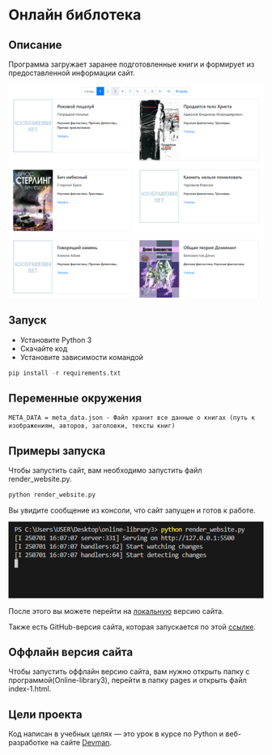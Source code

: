 # Онлайн библотека

## Описание
Программа загружает заранее подготовленные книги  и формирует из предоставленной информации сайт.

![Скриншот сайта](media/img/screenshot.png)


## Запуск

- Установите Python 3
- Скачайте код
- Установите зависимости командой 
```python
pip install -r requirements.txt
```

## Переменные окружения

```
META_DATA = meta_data.json - Файл хранит все данные о книгах (путь к изображениям, авторов, заголовки, тексты книг)
```
## Примеры запуска

Чтобы запустить сайт, вам необходимо запустить файл render_website.py.
```python
python render_website.py
```
Вы увидите сообщение из консоли, что сайт запущен и готов к работе.

![Все работает](media/img/worked.png)

После этого вы можете перейти на [локальную](http://127.0.0.1:5500/pages/index-1.html) версию сайта.

Также есть GitHub-версия сайта, которая запускается по этой [ссылке](). 

## Оффлайн версия сайта

Чтобы запустить оффлайн версию сайта, вам нужно открыть папку с программой(Online-library3), перейти в папку pages и открыть файл index-1.html.

## Цели проекта

Код написан в учебных целях — это урок в курсе по Python и веб-разработке на сайте [Devman](https://dvmn.org).